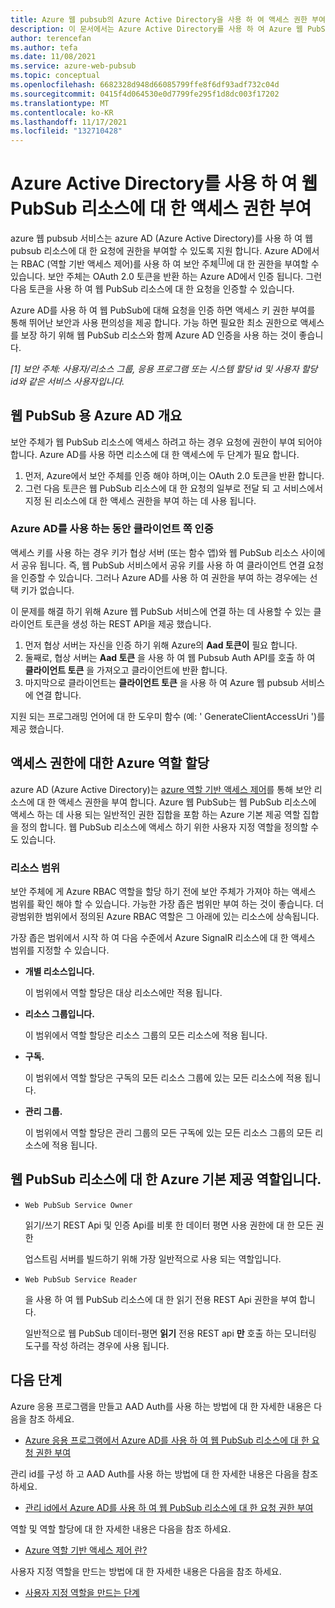 ```yaml
---
title: Azure 웹 pubsub의 Azure Active Directory을 사용 하 여 액세스 권한 부여
description: 이 문서에서는 Azure Active Directory를 사용 하 여 Azure 웹 PubSub 서비스 리소스에 대 한 액세스 권한을 부여 하는 방법을 설명 합니다.
author: terencefan
ms.author: tefa
ms.date: 11/08/2021
ms.service: azure-web-pubsub
ms.topic: conceptual
ms.openlocfilehash: 6682328d948d66085799ffe8f6df93adf732c04d
ms.sourcegitcommit: 0415f4d064530e0d7799fe295f1d8dc003f17202
ms.translationtype: MT
ms.contentlocale: ko-KR
ms.lasthandoff: 11/17/2021
ms.locfileid: "132710428"
---
```

# <a name="authorize-access-to-web-pubsub-resources-using-azure-active-directory"></a>Azure Active Directory를 사용 하 여 웹 PubSub 리소스에 대 한 액세스 권한 부여
azure 웹 pubsub 서비스는 azure AD (Azure Active Directory)를 사용 하 여 웹 pubsub 리소스에 대 한 요청에 권한을 부여할 수 있도록 지원 합니다. Azure AD에서는 RBAC (역할 기반 액세스 제어)를 사용 하 여 보안 주체<sup>[<a href="#security-principal">1</a>]</sup>에 대 한 권한을 부여할 수 있습니다. 보안 주체는 OAuth 2.0 토큰을 반환 하는 Azure AD에서 인증 됩니다. 그런 다음 토큰을 사용 하 여 웹 PubSub 리소스에 대 한 요청을 인증할 수 있습니다.

Azure AD를 사용 하 여 웹 PubSub에 대해 요청을 인증 하면 액세스 키 권한 부여를 통해 뛰어난 보안과 사용 편의성을 제공 합니다. 가능 하면 필요한 최소 권한으로 액세스를 보장 하기 위해 웹 PubSub 리소스와 함께 Azure AD 인증을 사용 하는 것이 좋습니다.

<a id="security-principal"></a>
 *[1] 보안 주체: 사용자/리소스 그룹, 응용 프로그램 또는 시스템 할당 id 및 사용자 할당 id와 같은 서비스 사용자입니다.*

## <a name="overview-of-azure-ad-for-web-pubsub"></a>웹 PubSub 용 Azure AD 개요

보안 주체가 웹 PubSub 리소스에 액세스 하려고 하는 경우 요청에 권한이 부여 되어야 합니다. Azure AD를 사용 하면 리소스에 대 한 액세스에 두 단계가 필요 합니다. 

1. 먼저, Azure에서 보안 주체를 인증 해야 하며,이는 OAuth 2.0 토큰을 반환 합니다. 
2. 그런 다음 토큰은 웹 PubSub 리소스에 대 한 요청의 일부로 전달 되 고 서비스에서 지정 된 리소스에 대 한 액세스 권한을 부여 하는 데 사용 됩니다.

### <a name="client-side-authentication-while-using-azure-ad"></a>Azure AD를 사용 하는 동안 클라이언트 쪽 인증

액세스 키를 사용 하는 경우 키가 협상 서버 (또는 함수 앱)와 웹 PubSub 리소스 사이에서 공유 됩니다. 즉, 웹 PubSub 서비스에서 공유 키를 사용 하 여 클라이언트 연결 요청을 인증할 수 있습니다. 그러나 Azure AD를 사용 하 여 권한을 부여 하는 경우에는 선택 키가 없습니다. 

이 문제를 해결 하기 위해 Azure 웹 PubSub 서비스에 연결 하는 데 사용할 수 있는 클라이언트 토큰을 생성 하는 REST API을 제공 했습니다.

1. 먼저 협상 서버는 자신을 인증 하기 위해 Azure의 **Aad 토큰이** 필요 합니다.
1. 둘째로, 협상 서버는 **Aad 토큰** 을 사용 하 여 웹 Pubsub Auth API를 호출 하 여 **클라이언트 토큰** 을 가져오고 클라이언트에 반환 합니다.
1. 마지막으로 클라이언트는 **클라이언트 토큰** 을 사용 하 여 Azure 웹 pubsub 서비스에 연결 합니다.

지원 되는 프로그래밍 언어에 대 한 도우미 함수 (예: ' GenerateClientAccessUri ')를 제공 했습니다.

## <a name="assign-azure-roles-for-access-rights"></a>액세스 권한에 대한 Azure 역할 할당

azure AD (Azure Active Directory)는 [azure 역할 기반 액세스 제어](../role-based-access-control/overview.md)를 통해 보안 리소스에 대 한 액세스 권한을 부여 합니다. Azure 웹 PubSub는 웹 PubSub 리소스에 액세스 하는 데 사용 되는 일반적인 권한 집합을 포함 하는 Azure 기본 제공 역할 집합을 정의 합니다. 웹 PubSub 리소스에 액세스 하기 위한 사용자 지정 역할을 정의할 수도 있습니다.

### <a name="resource-scope"></a>리소스 범위

보안 주체에 게 Azure RBAC 역할을 할당 하기 전에 보안 주체가 가져야 하는 액세스 범위를 확인 해야 할 수 있습니다. 가능한 가장 좁은 범위만 부여 하는 것이 좋습니다. 더 광범위한 범위에서 정의된 Azure RBAC 역할은 그 아래에 있는 리소스에 상속됩니다.

가장 좁은 범위에서 시작 하 여 다음 수준에서 Azure SignalR 리소스에 대 한 액세스 범위를 지정할 수 있습니다.

- **개별 리소스입니다.** 

  이 범위에서 역할 할당은 대상 리소스에만 적용 됩니다.

- **리소스 그룹입니다.** 

  이 범위에서 역할 할당은 리소스 그룹의 모든 리소스에 적용 됩니다.

- **구독.**

  이 범위에서 역할 할당은 구독의 모든 리소스 그룹에 있는 모든 리소스에 적용 됩니다.

- **관리 그룹.** 

  이 범위에서 역할 할당은 관리 그룹의 모든 구독에 있는 모든 리소스 그룹의 모든 리소스에 적용 됩니다.

## <a name="azure-built-in-roles-for-web-pubsub-resources"></a>웹 PubSub 리소스에 대 한 Azure 기본 제공 역할입니다.

- `Web PubSub Service Owner`

    읽기/쓰기 REST Api 및 인증 Api를 비롯 한 데이터 평면 사용 권한에 대 한 모든 권한

    업스트림 서버를 빌드하기 위해 가장 일반적으로 사용 되는 역할입니다.

- `Web PubSub Service Reader`

    을 사용 하 여 웹 PubSub 리소스에 대 한 읽기 전용 REST Api 권한을 부여 합니다.

    일반적으로 웹 PubSub 데이터-평면 **읽기** 전용 REST api **만** 호출 하는 모니터링 도구를 작성 하려는 경우에 사용 됩니다.

## <a name="next-steps"></a>다음 단계

Azure 응용 프로그램을 만들고 AAD Auth를 사용 하는 방법에 대 한 자세한 내용은 다음을 참조 하세요.
- [Azure 응용 프로그램에서 Azure AD를 사용 하 여 웹 PubSub 리소스에 대 한 요청 권한 부여](howto-authorize-from-application.md)

관리 id를 구성 하 고 AAD Auth를 사용 하는 방법에 대 한 자세한 내용은 다음을 참조 하세요.
- [관리 id에서 Azure AD를 사용 하 여 웹 PubSub 리소스에 대 한 요청 권한 부여](howto-authorize-from-managed-identity.md)

역할 및 역할 할당에 대 한 자세한 내용은 다음을 참조 하세요. 
- [Azure 역할 기반 액세스 제어 란?](../role-based-access-control/overview.md)

사용자 지정 역할을 만드는 방법에 대 한 자세한 내용은 다음을 참조 하세요. 
- [사용자 지정 역할을 만드는 단계](../role-based-access-control/custom-roles.md#steps-to-create-a-custom-role)